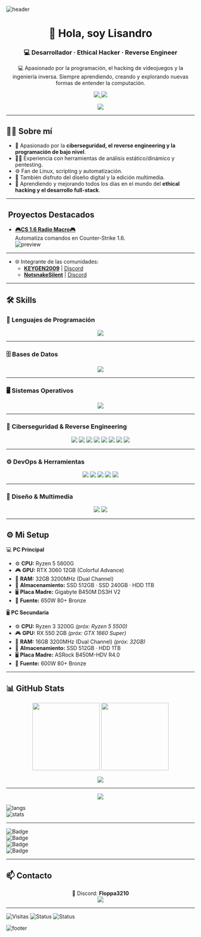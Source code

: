 ![header](https://capsule-render.vercel.app/api?type=waving&color=gradient&height=200&section=header&text=Lisandro&fontSize=60&animation=fadeIn&fontAlignY=35&desc=Hacking%20|%20Reverse%20Engineering%20|%20Code%20Wizard&descAlignY=55&descAlign=50)

<h1 align="center">👋 Hola, soy Lisandro</h1>
<h3 align="center">💻 Desarrollador · Ethical Hacker · Reverse Engineer</h3>

<p align="center">
  💻 Apasionado por la programación, el hacking de videojuegos y la ingeniería inversa.  
  Siempre aprendiendo, creando y explorando nuevas formas de entender la computación.  
</p>

<p align="center">
  <a href="https://discord.gg/B8Nm8Ewggg">
    <img src="https://img.shields.io/badge/Discord-Floppa3210-7289da?style=for-the-badge&logo=discord&logoColor=white" />
  </a>
  <a href="https://steamcommunity.com/id/MILEIFAN/">
    <img src="https://img.shields.io/badge/Steam-Profile-000000?style=for-the-badge&logo=steam&logoColor=white" />
  </a>
</p>

<p align="center">
  <img src="https://readme-typing-svg.herokuapp.com?font=Fira+Code&size=25&duration=3500&pause=1000&color=00FF99&center=true&vCenter=true&width=700&lines=💀+Cheater;🔍+Ingeniería+Inversa;⚡+C%2B%2B+·+Python+·+ASM;🚀+Siempre+aprendiendo" />
</p>

---

## 🧑‍💻 Sobre mí

- 🚀 Apasionado por la **ciberseguridad, el reverse engineering y la programación de bajo nivel**.  
- 🕵️‍♂️ Experiencia con herramientas de análisis estático/dinámico y pentesting.  
- ⚙️ Fan de Linux, scripting y automatización.  
- 🎨 También disfruto del diseño digital y la edición multimedia.  
- 🌱 Aprendiendo y mejorando todos los días en el mundo del **ethical hacking y el desarrollo full-stack**.


---

## ​ Proyectos Destacados

- **[🎮CS 1.6 Radio Macro🎮](https://github.com/lisandro-bat/spammer-radio)**  
  Automatiza comandos en Counter-Strike 1.6.  
  ![preview](https://raw.githubusercontent.com/lisandro-bat/spammer-radio/main/demo.gif)

---
  
- 🌐 Integrante de las comunidades:  
  - [**KEYGEN2009**](https://www.youtube.com/@KeyGen2009) | [Discord](https://discord.gg/B8Nm8Ewggg)  
  - [**NotsnakeSilent**](https://www.youtube.com/@notsnakesilent) | [Discord](https://discord.gg/ZgxbjMNHKW)


---

## 🛠️ Skills

### 📌 Lenguajes de Programación
<p align="center">
  <img src="https://skillicons.dev/icons?i=python,cpp,html" />
</p>

---

### 🗄️ Bases de Datos
<p align="center">
  <img src="https://skillicons.dev/icons?i=mysql,mongodb" />
</p>

---

### 🖥️ Sistemas Operativos
<p align="center">
  <img src="https://skillicons.dev/icons?i=linux,windows,android" />
</p>

---

### 🔐 Ciberseguridad & Reverse Engineering
<p align="center">
  <img src="https://skillicons.dev/icons?i=wireshark" />
  <img src="https://img.shields.io/badge/Nmap-%23013243.svg?logo=nmap&logoColor=white&style=for-the-badge" />
  <img src="https://img.shields.io/badge/Burp_Suite-%23FF5722.svg?logo=burpsuite&logoColor=white&style=for-the-badge" />
  <img src="https://img.shields.io/badge/Aircrack--ng-%23007ACC.svg?logo=linux&logoColor=white&style=for-the-badge" />
  <img src="https://img.shields.io/badge/IDA_Pro-%23000000.svg?style=for-the-badge&logoColor=white" />
  <img src="https://img.shields.io/badge/Ghidra-%23FF0000.svg?style=for-the-badge&logoColor=white" />
  <img src="https://img.shields.io/badge/x64dbg-%23000000.svg?style=for-the-badge&logoColor=white" />
  <img src="https://img.shields.io/badge/Cheat%20Engine-%2300BFFF.svg?style=for-the-badge&logoColor=white" />
</p>

---

### ⚙️ DevOps & Herramientas
<p align="center">
  <img src="https://skillicons.dev/icons?i=docker,git,github,vscode,visualstudio" />
  <img src="https://img.shields.io/badge/PowerShell-%235391FE.svg?logo=powershell&logoColor=white&style=for-the-badge" />
  <img src="https://img.shields.io/badge/OpenVPN-%23EA7E20.svg?logo=openvpn&logoColor=white&style=for-the-badge" />
  <img src="https://img.shields.io/badge/Anydesk-%23EF443B.svg?logo=anydesk&logoColor=white&style=for-the-badge" />
  <img src="https://img.shields.io/badge/TeamViewer-%230066CC.svg?logo=teamviewer&logoColor=white&style=for-the-badge" />
</p>

---

### 🎨 Diseño & Multimedia
<p align="center">
  <img src="https://skillicons.dev/icons?i=photoshop" />
  <img src="https://img.shields.io/badge/DaVinci%20Resolve-%23000000.svg?logo=davinciresolve&logoColor=blue&style=for-the-badge" />
</p>

---

## ⚙️ Mi Setup

💻 **PC Principal**  
- ⚙️ **CPU:** Ryzen 5 5600G  
- 🎮 **GPU:** RTX 3060 12GB (Colorful Advance)  
- 🧠 **RAM:** 32GB 3200MHz (Dual Channel)  
- 💾 **Almacenamiento:** SSD 512GB · SSD 240GB · HDD 1TB  
- 🖥️ **Placa Madre:** Gigabyte B450M DS3H V2  
- 🔌 **Fuente:** 650W 80+ Bronze  

🖥️ **PC Secundaria**  
- ⚙️ **CPU:** Ryzen 3 3200G *(próx: Ryzen 5 5500)*  
- 🎮 **GPU:** RX 550 2GB *(próx: GTX 1660 Super)*  
- 🧠 **RAM:** 16GB 3200MHz (Dual Channel) *(próx: 32GB)*  
- 💾 **Almacenamiento:** SSD 512GB · HDD 1TB  
- 🖥️ **Placa Madre:** ASRock B450M-HDV R4.0  
- 🔌 **Fuente:** 600W 80+ Bronze  

---

## 📊 GitHub Stats

<p align="center">
  <img src="https://github-readme-stats.vercel.app/api?username=lisandro-bat&show_icons=true&theme=radical" height="180">
  <img src="https://github-readme-stats.vercel.app/api/top-langs/?username=lisandro-bat&layout=compact&theme=radical" height="180">
</p>

<p align="center">
  <img src="https://github-profile-trophy.vercel.app/?username=lisandro-bat&theme=onedark&margin-w=15&margin-h=15">
</p>


---

<p align="center">
  <img src="https://streak-stats.demolab.com?user=lisandro-bat&theme=radical&hide_border=true" />
</p>

![langs](https://github-profile-summary-cards.vercel.app/api/cards/repos-per-language?username=lisandro-bat&theme=radical)  
![stats](https://github-profile-summary-cards.vercel.app/api/cards/stats?username=lisandro-bat&theme=radical)

---

![Badge](https://img.shields.io/badge/Reverse%20Engineer-%F0%9F%94%8D-critical?style=for-the-badge)  
![Badge](https://img.shields.io/badge/Code%20Wizard-%F0%9F%92%AB-blue?style=for-the-badge)  
![Badge](https://img.shields.io/badge/Ethical%20Hacker-%F0%9F%95%B5%EF%B8%8F-green?style=for-the-badge)  
![Badge](https://img.shields.io/badge/Open%20Source-%E2%9C%A8-orange?style=for-the-badge)



---

## 📫 Contacto

<p align="center">
  💬 Discord: <strong>Floppa3210</strong><br>
  <a href="https://steamcommunity.com/id/MILEIFAN/">
    <img src="https://img.shields.io/badge/Steam-000000?style=for-the-badge&logo=steam&logoColor=white" />
  </a>
</p>

---

![Visitas](https://komarev.com/ghpvc/?username=lisandro-bat&label=Profile%20Views&color=00ff99&style=flat)
![Status](https://img.shields.io/badge/Always%20Coding-%E2%9C%94-green?style=for-the-badge)
![Status](https://img.shields.io/badge/Hacker%20Mood-%F0%9F%92%80-blueviolet?style=for-the-badge)

![footer](https://capsule-render.vercel.app/api?type=waving&color=gradient&height=120&section=footer)
